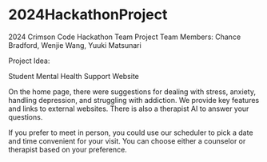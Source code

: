 # 2024HackathonProject
2024 Crimson Code Hackathon Team Project
Team Members: Chance Bradford, Wenjie Wang, Yuuki Matsunari 

Project Idea:

Student Mental Health Support Website

On the home page, there were suggestions for dealing with stress, anxiety, handling depression, and struggling with addiction. We provide key features and links to external websites. There is also a therapist AI to answer your questions.

If you prefer to meet in person, you could use our scheduler to pick a date and time convenient for your visit. You can choose either a counselor or therapist based on your preference.